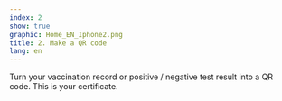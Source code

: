 ```yaml
---
index: 2
show: true
graphic: Home_EN_Iphone2.png
title: 2. Make a QR code
lang: en
---
```

Turn your vaccination record or positive / negative test result into a QR code. This is your certificate. 
